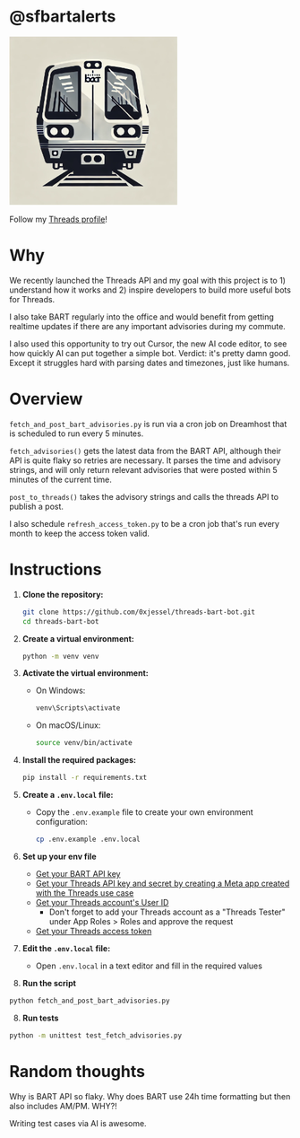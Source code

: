 # @sfbartalerts

<img src="https://raw.githubusercontent.com/0xjessel/threads-bart-bot/main/images/profile_pic.png" alt="Profile Pic" width="300px">

Follow my [Threads profile](https://www.threads.net/@sfbartalerts)!

# Why

We recently launched the Threads API and my goal with this project is to 1) understand how it works and 2) inspire developers to build more useful bots for Threads.  

I also take BART regularly into the office and would benefit from getting realtime updates if there are any important advisories during my commute.

I also used this opportunity to try out Cursor, the new AI code editor, to see how quickly AI can put together a simple bot.  Verdict: it's pretty damn good.  Except it struggles hard with parsing dates and timezones, just like humans.

# Overview

`fetch_and_post_bart_advisories.py` is run via a cron job on Dreamhost that is scheduled to run every 5 minutes.

`fetch_advisories()` gets the latest data from the BART API, although their API is quite flaky so retries are necessary.  It parses the time and advisory strings, and will only return relevant advisories that were posted within 5 minutes of the current time.  

`post_to_threads()` takes the advisory strings and calls the threads API to publish a post.  

I also schedule `refresh_access_token.py` to be a cron job that's run every month to keep the access token valid.  

# Instructions

1. **Clone the repository:**
   ```bash
   git clone https://github.com/0xjessel/threads-bart-bot.git
   cd threads-bart-bot
   ```

2. **Create a virtual environment:**
   ```bash
   python -m venv venv
   ```

3. **Activate the virtual environment:**
   - On Windows:
     ```bash
     venv\Scripts\activate
     ```
   - On macOS/Linux:
     ```bash
     source venv/bin/activate
     ```

4. **Install the required packages:**
   ```bash
   pip install -r requirements.txt
   ```

5. **Create a `.env.local` file:**
   - Copy the `.env.example` file to create your own environment configuration:
     ```bash
     cp .env.example .env.local
     ```
6. **Set up your env file**
   - [Get your BART API key](https://api.bart.gov/api/register.aspx)
   - [Get your Threads API key and secret by creating a Meta app created with the Threads use case](https://developers.facebook.com/docs/development/create-an-app/threads-use-case)
   - [Get your Threads account's User ID](https://developers.facebook.com/docs/threads/threads-profiles/)
       - Don't forget to add your Threads account as a "Threads Tester" under App Roles > Roles and approve the request
   - [Get your Threads access token](https://developers.facebook.com/docs/threads/get-started/get-access-tokens-and-permissions)

6. **Edit the `.env.local` file:**
   - Open `.env.local` in a text editor and fill in the required values

7. **Run the script**
```bash
python fetch_and_post_bart_advisories.py
```

8. **Run tests**
```bash
python -m unittest test_fetch_advisories.py
```

# Random thoughts

Why is BART API so flaky.  Why does BART use 24h time formatting but then also includes AM/PM.  WHY?!

Writing test cases via AI is awesome.  
